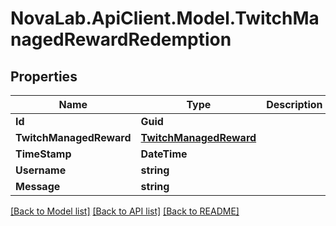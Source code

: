 # NovaLab.ApiClient.Model.TwitchManagedRewardRedemption

## Properties

Name | Type | Description | Notes
------------ | ------------- | ------------- | -------------
**Id** | **Guid** |  | [optional] 
**TwitchManagedReward** | [**TwitchManagedReward**](TwitchManagedReward.md) |  | 
**TimeStamp** | **DateTime** |  | [optional] 
**Username** | **string** |  | 
**Message** | **string** |  | [optional] 

[[Back to Model list]](../README.md#documentation-for-models) [[Back to API list]](../README.md#documentation-for-api-endpoints) [[Back to README]](../README.md)

